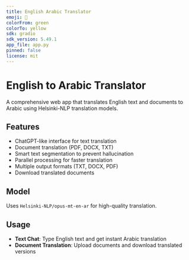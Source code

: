 ```yaml
---
title: English Arabic Translator
emoji: 🚀
colorFrom: green
colorTo: yellow
sdk: gradio
sdk_version: 5.49.1
app_file: app.py
pinned: false
license: mit
---
```


# English to Arabic Translator

A comprehensive web app that translates English text and documents to Arabic using Helsinki-NLP translation models.

## Features
- ChatGPT-like interface for text translation
- Document translation (PDF, DOCX, TXT)
- Smart text segmentation to prevent hallucination
- Parallel processing for faster translation
- Multiple output formats (TXT, DOCX, PDF)
- Download translated documents

## Model
Uses `Helsinki-NLP/opus-mt-en-ar` for high-quality translation.

## Usage
- **Text Chat**: Type English text and get instant Arabic translation
- **Document Translation**: Upload documents and download translated versions